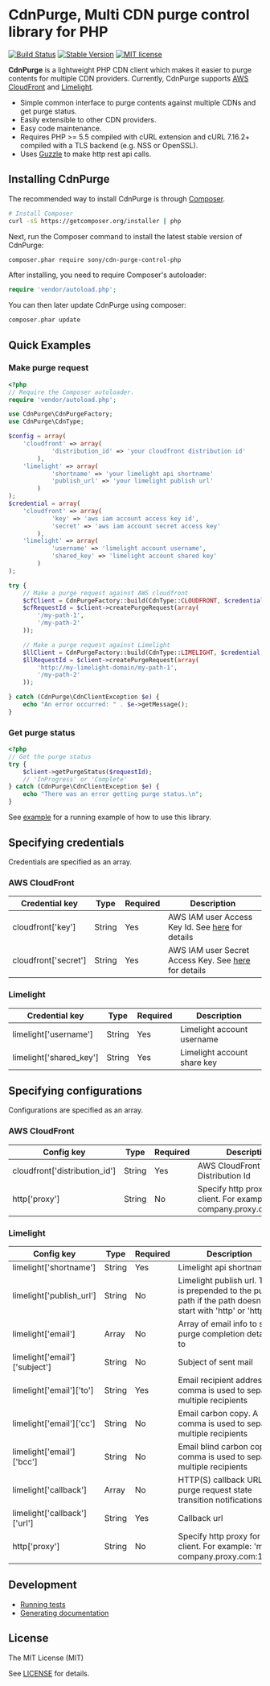 CdnPurge, Multi CDN purge control library for PHP
=================================================

[![Build Status](https://travis-ci.org/sony/cdn-purge-control-php.svg)](https://travis-ci.org/sony/cdn-purge-control-php)
[![Stable Version](https://img.shields.io/packagist/v/sony/cdn-purge-control-php.svg)](https://packagist.org/packages/sony/cdn-purge-control-php)
[![MIT license](https://img.shields.io/packagist/l/sony/cdn-purge-control-php.svg)](https://github.com/sony/cdn-purge-control-php/blob/master/LICENSE)

**CdnPurge** is a lightweight PHP CDN client which makes it easier to purge contents for
multiple CDN providers. Currently, CdnPurge supports [AWS CloudFront](https://aws.amazon.com/cloudfront/)
and [Limelight](https://www.limelight.com/).

- Simple common interface to purge contents against multiple CDNs and get purge status.
- Easily extensible to other CDN providers.
- Easy code maintenance.
- Requires PHP >= 5.5 compiled with cURL extension and cURL 7.16.2+ compiled with a TLS backend (e.g. NSS or OpenSSL).
- Uses [Guzzle](https://github.com/guzzle/guzzle) to make http rest api calls.

## Installing CdnPurge

The recommended way to install CdnPurge is through
[Composer](http://getcomposer.org).

```bash
# Install Composer
curl -sS https://getcomposer.org/installer | php
```

Next, run the Composer command to install the latest stable version of CdnPurge:

```bash
composer.phar require sony/cdn-purge-control-php
```

After installing, you need to require Composer's autoloader:

```php
require 'vendor/autoload.php';
```

You can then later update CdnPurge using composer:

 ```bash
composer.phar update
 ```

## Quick Examples

### Make purge request

```php
<?php
// Require the Composer autoloader.
require 'vendor/autoload.php';

use CdnPurge\CdnPurgeFactory;
use CdnPurge\CdnType;

$config = array(
    'cloudfront' => array(
            'distribution_id' => 'your cloudfront distribution id'
        ),
    'limelight' => array(
            'shortname' => 'your limelight api shortname'
            'publish_url' => 'your limelight publish url'
        )
);
$credential = array(
    'cloudfront' => array(
            'key' => 'aws iam account access key id',
            'secret' => 'aws iam account secret access key'
        ),
    'limelight' => array(
            'username' => 'limelight account username',
            'shared_key' => 'limelight account shared key'
        )
);

try {
    // Make a purge request against AWS cloudfront
    $cfClient = CdnPurgeFactory::build(CdnType::CLOUDFRONT, $credential, $config);
    $cfRequestId = $client->createPurgeRequest(array(
        '/my-path-1',
        '/my-path-2'
    ));

    // Make a purge request against Limelight
    $llClient = CdnPurgeFactory::build(CdnType::LIMELIGHT, $credential, $config);
    $llRequestId = $client->createPurgeRequest(array(
        'http://my-limelight-domain/my-path-1',
        '/my-path-2'
    ));

} catch (CdnPurge\CdnClientException $e) {
    echo "An error occurred: " . $e->getMessage();
}
```

### Get purge status

```php
<?php
// Get the purge status
try {
    $client->getPurgeStatus($requestId);
    // 'InProgress' or 'Complete'
} catch (CdnPurge\CdnClientException $e) {
    echo "There was an error getting purge status.\n";
}
```

See [example](https://github.com/sony/cdn-purge-control-php/tree/master/example) for a running example of how to use this library.

## Specifying credentials
Credentials are specified as an array.

### AWS CloudFront

| Credential key        | Type    | Required  | Description   |
| -------------         | ------  | --------  | ------------  |
| cloudfront['key']     | String  | Yes       | AWS IAM user Access Key Id. See [here](http://docs.aws.amazon.com/AWSSimpleQueueService/latest/SQSGettingStartedGuide/AWSCredentials.html) for details |
| cloudfront['secret']  | String  | Yes       | AWS IAM user Secret Access Key. See [here](http://docs.aws.amazon.com/AWSSimpleQueueService/latest/SQSGettingStartedGuide/AWSCredentials.html) for details |

### Limelight

| Credential key            | Type    | Required  | Description   |
| -------------             | ------  | --------  | ------------  |
| limelight['username']     | String  | Yes       | Limelight account username |
| limelight['shared_key']   | String  | Yes       | Limelight account share key |

## Specifying configurations
Configurations are specified as an array.

### AWS CloudFront

| Config key                    | Type    | Required  | Description   |
| -------------                 | ------  | --------  | ------------  |
| cloudfront['distribution_id'] | String  | Yes       | AWS CloudFront Distribution Id |
| http['proxy']                 | String  | No        | Specify http proxy for the client. For example: 'my-company.proxy.com:1234' |

### Limelight

| Config key                        | Type    | Required  | Description   |
| -------------                     | ------- | --------  | -----------   |
| limelight['shortname']            | String  | Yes       | Limelight api shortname |
| limelight['publish_url']          | String  | No        | Limelight publish url. This is prepended to the purge path if the path doesn't start with 'http' or 'https' |
| limelight['email']                | Array   | No        | Array of email info to send purge completion details to |
| limelight['email']['subject']     | String  | No        | Subject of sent mail |
| limelight['email']['to']          | String  | Yes       | Email recipient address. A comma is used to separate multiple recipients |
| limelight['email']['cc']          | String  | No        | Email carbon copy. A comma is used to separate multiple recipients |
| limelight['email']['bcc']         | String  | No        | Email blind carbon copy. A comma is used to separate multiple recipients |
| limelight['callback']            | Array   | No        | HTTP(S) callback URL for purge request state transition notifications |
| limelight['callback']['url']     | String  | Yes       | Callback url
| http['proxy']                     | String  | No        | Specify http proxy for the client. For example: 'my-company.proxy.com:1234' |

Development
-----------

- [Running tests](https://github.com/sony/cdn-purge-control-php/blob/master/tests/README.md)
- [Generating documentation](https://github.com/sony/cdn-purge-control-php/blob/master/docs/README.md)

License
-------

The MIT License (MIT)

See [LICENSE](https://github.com/sony/cdn-purge-control-php/blob/master/LICENSE) for details.
